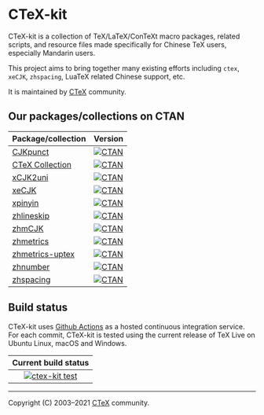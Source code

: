 # CTeX-kit

CTeX-kit is a collection of TeX/LaTeX/ConTeXt macro packages, related scripts,
and resource files made specifically for Chinese TeX users, especially
Mandarin users.

This project aims to bring together many existing efforts including `ctex`,
`xeCJK`, `zhspacing`, LuaTeX related Chinese support, etc.

It is maintained by [CTeX][ctex] community.

[ctex]: http://www.ctex.org

## Our packages/collections on CTAN

Package/collection                      | Version
--------------------------------------- | -------
[CJKpunct][CJKpunct-ctan]               | [![CTAN](https://img.shields.io/ctan/v/cjkpunct.svg)](https://ctan.org/pkg/cjkpunct)
[CTeX Collection][ctex-collection-ctan] | [![CTAN](https://img.shields.io/ctan/v/ctex.svg)](https://ctan.org/pkg/ctex)
[xCJK2uni][xCJK2uni-ctan]               | [![CTAN](https://img.shields.io/ctan/v/xcjk2uni.svg)](https://ctan.org/pkg/xcjk2uni)
[xeCJK][xeCJK-ctan]                     | [![CTAN](https://img.shields.io/ctan/v/xecjk.svg)](https://ctan.org/pkg/xecjk)
[xpinyin][xpinyin-ctan]                 | [![CTAN](https://img.shields.io/ctan/v/xpinyin.svg)](https://ctan.org/pkg/xpinyin)
[zhlineskip][zhlineskip-ctan]           | [![CTAN](https://img.shields.io/ctan/v/zhlineskip.svg)](https://ctan.org/pkg/zhlineskip)
[zhmCJK][zhmCJK-ctan]                   | [![CTAN](https://img.shields.io/ctan/v/zhmcjk.svg)](https://ctan.org/pkg/zhmcjk)
[zhmetrics][zhmetrics-ctan]             | [![CTAN](https://img.shields.io/ctan/v/zhmetrics.svg)](https://ctan.org/pkg/zhmetrics)
[zhmetrics-uptex][zhmetrics-uptex-ctan] | [![CTAN](https://img.shields.io/ctan/v/zhmetrics-uptex.svg)](https://ctan.org/pkg/zhmetrics-uptex)
[zhnumber][zhnumber-ctan]               | [![CTAN](https://img.shields.io/ctan/v/zhnumber.svg)](https://ctan.org/pkg/zhnumber)
[zhspacing][zhspacing-ctan]             | [![CTAN](https://img.shields.io/ctan/v/zhspacing.svg)](https://ctan.org/pkg/zhspacing)

[CJKpunct-ctan]: https://ctan.org/tex-archive/language/chinese/cjkpunct
[ctex-collection-ctan]: https://ctan.org/tex-archive/language/chinese/ctex
[xCJK2uni-ctan]: https://ctan.org/tex-archive/macros/latex/contrib/xcjk2uni
[xeCJK-ctan]: https://ctan.org/tex-archive/macros/xetex/latex/xecjk
[xpinyin-ctan]: https://ctan.org/tex-archive/macros/latex/contrib/xpinyin
[zhlineskip-ctan]: https://ctan.org/tex-archive/language/chinese/zhlineskip
[zhmCJK-ctan]: https://ctan.org/tex-archive/language/chinese/zhmcjk
[zhmetrics-ctan]: https://ctan.org/tex-archive/fonts/psfonts/zhmetrics
[zhmetrics-uptex-ctan]: https://ctan.org/tex-archive/fonts/zhmetrics-uptex
[zhnumber-ctan]: https://ctan.org/tex-archive/macros/latex/contrib/zhnumber
[zhspacing-ctan]: https://ctan.org/tex-archive/macros/xetex/generic/zhspacing

## Build status

CTeX-kit uses [Github Actions](https://github.com/features/actions) as a hosted
continuous integration service. For each commit, CTeX-kit is tested using the
current release of TeX Live on Ubuntu Linux, macOS and Windows.

| Current build status |
|:--------------------:|
| [![ctex-kit test](https://github.com/CTeX-org/ctex-kit/actions/workflows/test.yml/badge.svg?branch=master)](https://github.com/CTeX-org/ctex-kit/actions/workflows/test.yml?query=branch%3Amaster) |

---

Copyright (C) 2003&ndash;2021 [CTeX][ctex] community.
